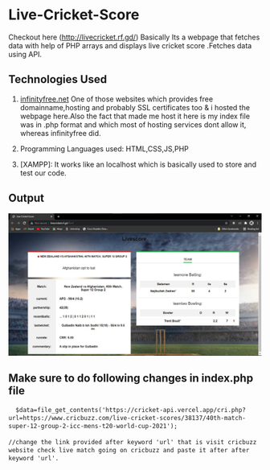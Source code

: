 # Live-Cricket-Score
Checkout here (http://livecricket.rf.gd/)
Basically Its a webpage that fetches data with help of PHP arrays and displays live cricket score .Fetches data using API.

## Technologies Used
1. [infinityfree.net](https://app.infinityfree.net/) One of those websites which provides free domainname,hosting and probably SSL certificates too & i hosted the webpage here.Also the fact that made me host it here is my index file was in .php format and which most of hosting services dont allow it, whereas infinityfree did.

2. Programming Languages used: HTML,CSS,JS,PHP

3. [XAMPP]: It works like an localhost which is basically used to store and test our code.

## Output
![Output](livecricket.jpg)
 
## Make sure to do following changes in index.php file
```
  $data=file_get_contents('https://cricket-api.vercel.app/cri.php?url=https://www.cricbuzz.com/live-cricket-scores/38137/40th-match-super-12-group-2-icc-mens-t20-world-cup-2021');

//change the link provided after keyword 'url' that is visit cricbuzz website check live match going on cricbuzz and paste it after after keyword 'url'.



